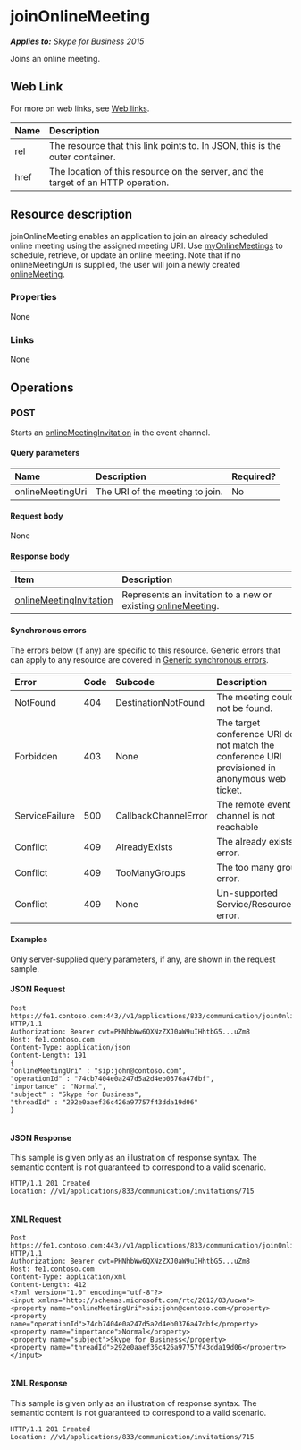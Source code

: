 
# joinOnlineMeeting 


 _**Applies to:** Skype for Business 2015_

Joins an online meeting. 

## Web Link
<a name="sectionSection0"> </a>

For more on web links, see [Web links](WebLinks.md).



|**Name**|**Description**|
|:-----|:-----|
|rel|The resource that this link points to. In JSON, this is the outer container.|
|href|The location of this resource on the server, and the target of an HTTP operation.|

## Resource description
<a name="sectionSection1"> </a>

joinOnlineMeeting enables an application to join an already scheduled online meeting using the assigned meeting URI. Use [myOnlineMeetings](myOnlineMeetings_ref.md) to schedule, retrieve, or update an online meeting. Note that if no onlineMeetingUri is supplied, the user will join a newly created [onlineMeeting](onlineMeeting_ref.md). 


### Properties

None


### Links

None


## Operations
<a name="sectionSection2"> </a>




### POST

Starts an [onlineMeetingInvitation](onlineMeetingInvitation_ref.md) in the event channel.


#### Query parameters





|**Name**|**Description**|**Required?**|
|:-----|:-----|:-----|
|onlineMeetingUri|The URI of the meeting to join.|No|

#### Request body

None


#### Response body



|**Item**|**Description**|
|:-----|:-----|
| [onlineMeetingInvitation](onlineMeetingInvitation_ref.md)|Represents an invitation to a new or existing [onlineMeeting](onlineMeeting_ref.md).|

#### Synchronous errors

The errors below (if any) are specific to this resource. Generic errors that can apply to any resource are covered in [Generic synchronous errors](GenericSynchronousErrors.md).



|**Error**|**Code**|**Subcode**|**Description**|
|:-----|:-----|:-----|:-----|
|NotFound|404|DestinationNotFound|The meeting could not be found.|
|Forbidden|403|None|The target conference URI does not match the conference URI provisioned in anonymous web ticket.|
|ServiceFailure|500|CallbackChannelError|The remote event channel is not reachable|
|Conflict|409|AlreadyExists|The already exists error.|
|Conflict|409|TooManyGroups|The too many groups error.|
|Conflict|409|None|Un-supported Service/Resource/API error.|

#### Examples

Only server-supplied query parameters, if any, are shown in the request sample.


#### JSON Request


```
Post https://fe1.contoso.com:443//v1/applications/833/communication/joinOnlineMeeting HTTP/1.1
Authorization: Bearer cwt=PHNhbWw6QXNzZXJ0aW9uIHhtbG5...uZm8
Host: fe1.contoso.com
Content-Type: application/json
Content-Length: 191
{
"onlineMeetingUri" : "sip:john@contoso.com",
"operationId" : "74cb7404e0a247d5a2d4eb0376a47dbf",
"importance" : "Normal",
"subject" : "Skype for Business",
"threadId" : "292e0aaef36c426a97757f43dda19d06"
}
									
```


#### JSON Response

This sample is given only as an illustration of response syntax. The semantic content is not guaranteed to correspond to a valid scenario.


```
HTTP/1.1 201 Created
Location: //v1/applications/833/communication/invitations/715
									
```


#### XML Request


```
Post https://fe1.contoso.com:443//v1/applications/833/communication/joinOnlineMeeting HTTP/1.1
Authorization: Bearer cwt=PHNhbWw6QXNzZXJ0aW9uIHhtbG5...uZm8
Host: fe1.contoso.com
Content-Type: application/xml
Content-Length: 412
<?xml version="1.0" encoding="utf-8"?>
<input xmlns="http://schemas.microsoft.com/rtc/2012/03/ucwa">
<property name="onlineMeetingUri">sip:john@contoso.com</property>
<property name="operationId">74cb7404e0a247d5a2d4eb0376a47dbf</property>
<property name="importance">Normal</property>
<property name="subject">Skype for Business</property>
<property name="threadId">292e0aaef36c426a97757f43dda19d06</property>
</input>
									
```


#### XML Response

This sample is given only as an illustration of response syntax. The semantic content is not guaranteed to correspond to a valid scenario.


```
HTTP/1.1 201 Created
Location: //v1/applications/833/communication/invitations/715
									
```

